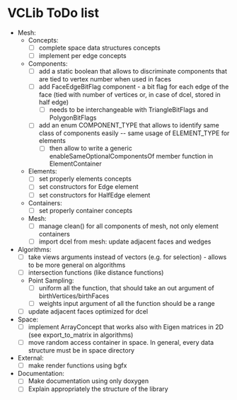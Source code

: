 # VCLib ToDo list

- Mesh:
  - Concepts:
    - [ ] complete space data structures concepts
    - [ ] implement per edge concepts
  - Components:
    - [ ] add a static boolean that allows to discriminate components that are tied to vertex number when used in faces
    - [ ] add FaceEdgeBitFlag component - a bit flag for each edge of the face (tied with number of vertices or, in case of dcel, stored in half edge)
      - [ ] needs to be interchangeable with TriangleBitFlags and PolygonBitFlags
    - [ ] add an enum COMPONENT_TYPE that allows to identify same class of components easily -- same usage of ELEMENT_TYPE for elements
      - [ ] then allow to write a generic enableSameOptionalComponentsOf member function in ElementContainer
  - Elements:
    - [ ] set properly elements concepts
    - [ ] set constructors for Edge element
    - [ ] set constructors for HalfEdge element
  - Containers:
    - [ ] set properly container concepts
  - Mesh:
    - [ ] manage clean() for all components of mesh, not only element containers
    - [ ] import dcel from mesh: update adjacent faces and wedges 
- Algorithms:
  - [ ] take views arguments instead of vectors (e.g. for selection) - allows to be more general on algorithms
  - [ ] intersection functions (like distance functions)
  - Point Sampling:
    - [ ] uniform all the function, that should take an out argument of birthVertices/birthFaces
    - [ ] weights input argument of all the function should be a range
  - [ ] update adjacent faces optimized for dcel
- Space:
  - [ ] implement ArrayConcept that works also with Eigen matrices in 2D (see export_to_matrix in algorithms)
  - [ ] move random access container in space. In general, every data structure must be in space directory
- External:
  - [ ] make render functions using bgfx
- Documentation:
  - [ ] Make documentation using only doxygen
  - [ ] Explain appropriately the structure of the library
